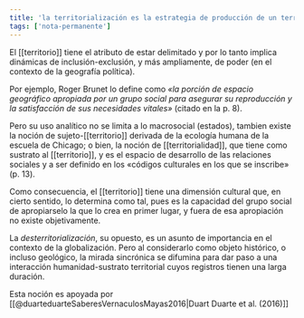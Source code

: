 ```yaml
---
title: 'la territorialización es la estrategia de producción de un territorio concreto, práctica y discursivamente'
tags: ['nota-permanente']
---
```


El [[territorio]] tiene el atributo de estar delimitado y por lo tanto implica dinámicas de inclusión-exclusión, y más ampliamente, de poder (en el contexto de la geografía política).

Por ejemplo, Roger Brunet lo define como *«la porción de espacio geográfico apropiada por un grupo social para asegurar su reproducción y la satisfacción de sus necesidades vitales»* (citado en la p. 8).

Pero su uso analítico no se limita a lo macrosocial (estados), tambien existe la noción de sujeto-[[territorio]] derivada de la ecología humana de la escuela de Chicago; o bien, la noción de [[territorialidad]], que tiene como sustrato al [[territorio]], y es el espacio de desarrollo de las relaciones sociales y a ser definido en los «códigos culturales en los que se inscribe» (p. 13). 

Como consecuencia, el [[territorio]] tiene una dimensión cultural que, en cierto sentido, lo determina como tal, pues es la capacidad del grupo social de apropiarselo la que lo crea en primer lugar, y fuera de esa apropiación no existe objetivamente. 

La *desterritorialización*, su opuesto, es un asunto de importancia en el contexto de la globalización. Pero al considerarlo como objeto histórico, o incluso geológico, la mirada sincrónica se difumina para dar paso a una interacción humanidad-sustrato territorial cuyos registros tienen una larga duración. 

Esta noción es apoyada por [[@duarteduarteSaberesVernaculosMayas2016|Duart Duarte et al. (2016)]]